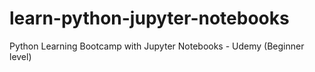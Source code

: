 # learn-python-jupyter-notebooks
Python Learning Bootcamp with Jupyter Notebooks - Udemy (Beginner level)


